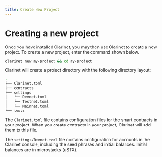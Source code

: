 ```yaml
---
title: Create New Project
---
```


# Creating a new project
Once you have installed Clarinet, you may then use Clarinet to create a new project. To create a new project, enter the command shown below.

```bash
clarinet new my-project && cd my-project
```

Clarinet will create a project directory with the following directory layout:

```bash
.
├── Clarinet.toml
├── contracts
├── settings
│   └── Devnet.toml
│   └── Testnet.toml
│   └── Mainnet.toml
└── tests
```

The `Clarinet.toml` file contains configuration files for the smart contracts in your project. When you create contracts in your project, Clarinet will add them to this file.

The `settings/Devnet.toml` file contains configuration for accounts in the Clarinet console, including the seed
phrases and initial balances. Initial balances are in microstacks (uSTX).
